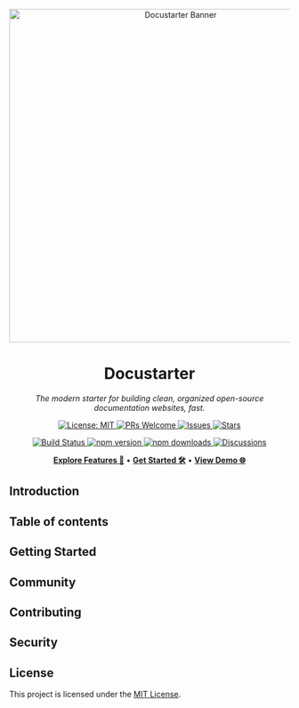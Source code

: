 <div align="center">
  <p align="center">
    <img src="https://raw.githubusercontent.com/DevAnonitos/Docustarter/main/assets/banner.png" alt="Docustarter Banner" width="600">
  </p>
  <h1 align="center">Docustarter</h1>
  <p align="center">
    <i>The modern starter for building clean, organized open-source documentation websites, fast.</i>
  </p>

  <p align="center">
    <a href="LICENSE">
      <img src="https://img.shields.io/badge/License-MIT-blue.svg" alt="License: MIT">
    </a>
    <a href="https://github.com/DevAnonitos/Docustarter/pulls">
      <img src="https://img.shields.io/badge/PRs-welcome-brightgreen.svg" alt="PRs Welcome">
    </a>
    <a href="https://github.com/DevAnonitos/Docustarter/issues">
      <img src="https://img.shields.io/github/issues/DevAnonitos/Docustarter.svg?color=orange" alt="Issues">
    </a>
    <a href="https://github.com/DevAnonitos/Docustarter">
      <img src="https://img.shields.io/github/stars/DevAnonitos/Docustarter?style=social" alt="Stars">
    </a>
  </p>

  <p align="center">
    <a href="https://github.com/DevAnonitos/Docustarter/actions">
      <img src="https://img.shields.io/github/actions/workflow/status/DevAnonitos/Docustarter/ci-node.yml?label=build&logo=github&style=flat-square" alt="Build Status">
    </a>
    <a href="https://www.npmjs.com/package/docustarter">
      <img src="https://img.shields.io/npm/v/docustarter?color=blue&logo=npm&style=flat-square" alt="npm version">
    </a>
    <a href="https://www.npmjs.com/package/docustarter">
      <img src="https://img.shields.io/npm/dm/docustarter?color=blueviolet&logo=npm&style=flat-square" alt="npm downloads">
    </a>
    <a href="https://github.com/DevAnonitos/Docustarter/discussions">
      <img src="https://img.shields.io/github/discussions/DevAnonitos/Docustarter?style=flat-square" alt="Discussions">
    </a>
  </p>

  <p align="center">
    <a href="#-features"><strong>Explore Features 🚀</strong></a> •
    <a href="#-getting-started"><strong>Get Started 🛠️</strong></a> •
    <a href="https://docustarter.dev"><strong>View Demo 🌐</strong></a>
  </p>
</div>

## Introduction

## Table of contents

## Getting Started

## Community

## Contributing

## Security

## License

This project is licensed under the [MIT License](LICENSE).

